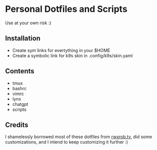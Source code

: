 # Personal Dotfiles and Scripts

Use at your own risk :)

## Installation

* Create sym links for evertything in your $HOME
* Create a symbolic link for k9s skin in .config/k9s/skin.yaml

## Contents

* tmux
* bashrc
* vimrc
* lynx
* chatgpt
* scripts

## Credits

I shamelessly borrowed most of these dotfiles from [rwxrob.tv](https://www.twitch.tv/rwxrob), did some customizations, and I intend to keep customizing it further :)
